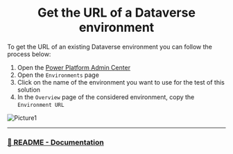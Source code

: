 <p align="center">
    <h1 align="center">
        Get the URL of a Dataverse environment
    </h1>
</p>

To get the URL of an existing Dataverse environment you can follow the process below:

1. Open the [Power Platform Admin Center](https://aka.ms/ppac)
2. Open the `Environments` page
3. Click on the name of the environment you want to use for the test of this solution
4. In the `Overview` page of the considered environment, copy the `Environment URL`

![Picture1](https://user-images.githubusercontent.com/23240245/218636109-5f6d5c29-52a5-4d8e-9f1a-bf869438b26b.png)

---

### [🏡 README - Documentation](../README.md#-documentation)